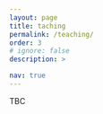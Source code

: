 ```yaml
---
layout: page
title: taching
permalink: /teaching/
order: 3
# ignore: false
description: >

nav: true
---
```


TBC
